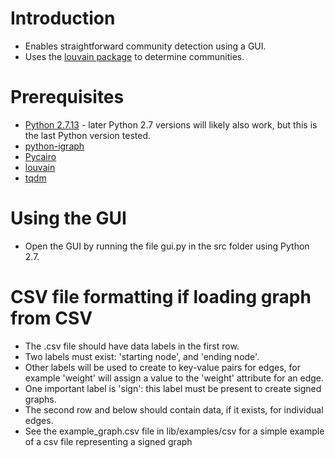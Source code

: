 Introduction
============

* Enables straightforward community detection using a GUI.
* Uses the [louvain package](https://github.com/vtraag/louvain-igraph) to determine communities.

Prerequisites
=============

* [Python 2.7.13](https://www.python.org/downloads/) - later Python 2.7 versions will likely also work, but this is the last Python version tested.
* [python-igraph](http://igraph.org/python/)
* [Pycairo](http://igraph.org/python/doc/tutorial/install.html#installing-igraph)
* [louvain](https://github.com/vtraag/louvain-igraph)
* [tqdm](https://pypi.python.org/pypi/tqdm#latest-pypi-stable-release)

Using the GUI
=============

* Open the GUI by running the file gui.py in the src folder using Python 2.7.

CSV file formatting if loading graph from CSV
=============================================

* The .csv file should have data labels in the first row.
* Two labels must exist: 'starting node', and 'ending node'.
* Other labels will be used to create to key-value pairs for edges, for example 'weight' will assign a value to the 'weight' attribute for an edge.
* One important label is 'sign': this label must be present to create signed graphs.
* The second row and below should contain data, if it exists, for individual edges.
* See the example_graph.csv file in lib/examples/csv for a simple example of a csv file representing a signed graph
